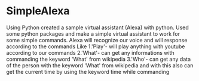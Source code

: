 # SimpleAlexa
Using Python created a sample virtual assistant (Alexa) with python. Used some python packages and make a simple virtual assistant to work for some simple commands.
Alexa will recognize our voice and will response according to the commands Like 
1.'Play'- will play anything with youtube according to our commands
2.'What'- can get any informations with commanding the keyword 'What' from wikipedia
3.'Who'- can get any data of the person with the keyword 'What' from wikipedia
and with this also can get the current time by using the keyword time while commanding
